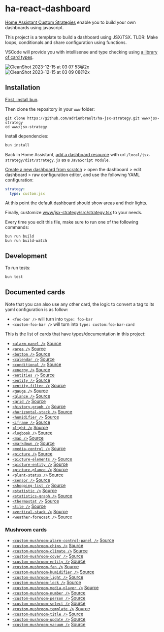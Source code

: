 # ha-react-dashboard

[Home Assistant Custom Strategies](https://developers.home-assistant.io/docs/frontend/custom-ui/custom-strategy/)
enable you to build your own dashboards using javascript.

This project is a template to build a dashboard using JSX/TSX. TLDR: Make loops, conditionals and share configuration using functions.

VSCode will provide you with intellisense and type checking using [a library of card types](#documented-cards).

![CleanShot 2023-12-15 at 03 07 53@2x](https://github.com/adrienbrault/ha-jsx-strategy/assets/611271/1f67f5b3-7d87-40c8-95b1-d1f9ceb35e5e)
![CleanShot 2023-12-15 at 03 09 08@2x](https://github.com/adrienbrault/ha-jsx-strategy/assets/611271/de8a4d78-6584-4aec-8c9e-00c2bb12088b)

## Installation

[First, install bun](https://bun.sh).

Then clone the repository in your `www` folder:
```
git clone https://github.com/adrienbrault/ha-jsx-strategy.git www/jsx-strategy
cd www/jsx-strategy
```

Install dependencies:
```bash
bun install
```

Back in Home Assistant, [add a dashboard resource](https://my.home-assistant.io/redirect/lovelace_resources/) with url `/local/jsx-strategy/dist/strategy.js` as a `JavaScript Module`.

[Create a new dashboard from scratch](https://my.home-assistant.io/redirect/lovelace_dashboards/) > open the dashboard > edit dashboard > raw configuration editor, and use the following YAML configuration:
```yaml
strategy:
  type: custom:jsx
```

At this point the default dashboard should show areas and their lights.

Finally, customize [www/jsx-strategy/src/strategy.tsx](/src/strategy.tsx) to your needs.

Every time you edit this file, make sure to run one of the following commands:
```
bun run build
bun run build-watch
```

## Development



To run tests:

```bash
bun test
```

## Documented cards

Note that you can also use any other card, the logic to convert a tag to its yaml configuration is as follow:

- `<foo-bar />` will turn into `type: foo-bar`
- `<custom-foo-bar />` will turn into `type: custom:foo-bar-card`

This is the list of cards that have types/documentation in this project:
- [`<alarm-panel />`](src/cards/alarm-panel.ts) [Source](https://www.home-assistant.io/dashboards/alarm-panel)
- [`<area />`](src/cards/area.ts) [Source](https://www.home-assistant.io/dashboards/area)
- [`<button />`](src/cards/button.ts) [Source](https://www.home-assistant.io/dashboards/button)
- [`<calendar />`](src/cards/calendar.ts) [Source](https://www.home-assistant.io/dashboards/calendar)
- [`<conditional />`](src/cards/conditional.ts) [Source](https://www.home-assistant.io/dashboards/conditional)
- [`<energy />`](src/cards/energy.ts) [Source](https://www.home-assistant.io/dashboards/energy)
- [`<entities />`](src/cards/entities.ts) [Source](https://www.home-assistant.io/dashboards/entities)
- [`<entity />`](src/cards/entity.ts) [Source](https://www.home-assistant.io/dashboards/entity)
- [`<entity-filter />`](src/cards/entity-filter.ts) [Source](https://www.home-assistant.io/dashboards/entity-filter)
- [`<gauge />`](src/cards/gauge.ts) [Source](https://www.home-assistant.io/dashboards/gauge)
- [`<glance />`](src/cards/glance.ts) [Source](https://www.home-assistant.io/dashboards/glance)
- [`<grid />`](src/cards/grid.ts) [Source](https://www.home-assistant.io/dashboards/grid)
- [`<history-graph />`](src/cards/history-graph.ts) [Source](https://www.home-assistant.io/dashboards/history-graph)
- [`<horizontal-stack />`](src/cards/horizontal-stack.ts) [Source](https://www.home-assistant.io/dashboards/horizontal-stack)
- [`<humidifier />`](src/cards/humidifier.ts) [Source](https://www.home-assistant.io/dashboards/humidifier)
- [`<iframe />`](src/cards/iframe.ts) [Source](https://www.home-assistant.io/dashboards/iframe)
- [`<light />`](src/cards/light.ts) [Source](https://www.home-assistant.io/dashboards/light)
- [`<logbook />`](src/cards/logbook.ts) [Source](https://www.home-assistant.io/dashboards/logbook)
- [`<map />`](src/cards/map.ts) [Source](https://www.home-assistant.io/dashboards/map)
- [`<markdown />`](src/cards/markdown.ts) [Source](https://www.home-assistant.io/dashboards/markdown)
- [`<media-control />`](src/cards/media-control.ts) [Source](https://www.home-assistant.io/dashboards/media_control)
- [`<picture />`](src/cards/picture.ts) [Source](https://www.home-assistant.io/dashboards/picture)
- [`<picture-elements />`](src/cards/picture-elements.ts) [Source](https://www.home-assistant.io/dashboards/picture-elements)
- [`<picture-entity />`](src/cards/picture-entity.ts) [Source](https://www.home-assistant.io/dashboards/picture-entity)
- [`<picture-glance />`](src/cards/picture-glance.ts) [Source](https://www.home-assistant.io/dashboards/picture-glance)
- [`<plant-status />`](src/cards/plant-status.ts) [Source](https://www.home-assistant.io/dashboards/plant-status)
- [`<sensor />`](src/cards/sensor.ts) [Source](https://www.home-assistant.io/dashboards/sensor)
- [`<shopping-list />`](src/cards/shopping-list.ts) [Source](https://www.home-assistant.io/dashboards/shopping-list)
- [`<statistic />`](src/cards/statistic.ts) [Source](https://www.home-assistant.io/dashboards/statistic)
- [`<statistics-graph />`](src/cards/statistics-graph.ts) [Source](https://www.home-assistant.io/dashboards/graph)
- [`<thermostat />`](src/cards/thermostat.ts) [Source](https://www.home-assistant.io/dashboards/thermostat)
- [`<tile />`](src/cards/tile.ts) [Source](https://www.home-assistant.io/dashboards/tile)
- [`<vertical-stack />`](src/cards/vertical-stack.ts) [Source](https://www.home-assistant.io/dashboards/vertical-stack)
- [`<weather-forecast />`](src/cards/weather-forecast.ts) [Source](https://www.home-assistant.io/dashboards/weather-forecast)

### Mushroom cards

- [`<custom-mushroom-alarm-control-panel />`](src/cards/mushroom/alarm-control-panel.ts) [Source](https://github.com/piitaya/lovelace-mushroom/blob/main/docs/cards/alarm-control-panel.md)
- [`<custom-mushroom-chips />`](src/cards/mushroom/chips.ts) [Source](https://github.com/piitaya/lovelace-mushroom/blob/main/docs/cards/chips.md)
- [`<custom-mushroom-climate />`](src/cards/mushroom/climate.ts) [Source](https://github.com/piitaya/lovelace-mushroom/blob/main/docs/cards/climate.md)
- [`<custom-mushroom-cover />`](src/cards/mushroom/cover.ts) [Source](https://github.com/piitaya/lovelace-mushroom/blob/main/docs/cards/cover.md)
- [`<custom-mushroom-entity />`](src/cards/mushroom/entity.ts) [Source](https://github.com/piitaya/lovelace-mushroom/blob/main/docs/cards/entity.md)
- [`<custom-mushroom-fan />`](src/cards/mushroom/fan.ts) [Source](https://github.com/piitaya/lovelace-mushroom/blob/main/docs/cards/fan.md)
- [`<custom-mushroom-humidifier />`](src/cards/mushroom/humidifier.ts) [Source](https://github.com/piitaya/lovelace-mushroom/blob/main/docs/cards/humidifier.md)
- [`<custom-mushroom-light />`](src/cards/mushroom/light.ts) [Source](https://github.com/piitaya/lovelace-mushroom/blob/main/docs/cards/light.md)
- [`<custom-mushroom-lock />`](src/cards/mushroom/lock.ts) [Source](https://github.com/piitaya/lovelace-mushroom/blob/main/docs/cards/lock.md)
- [`<custom-mushroom-media-player />`](src/cards/mushroom/media-player.ts) [Source](https://github.com/piitaya/lovelace-mushroom/blob/main/docs/cards/media-player.md)
- [`<custom-mushroom-number />`](src/cards/mushroom/number.ts) [Source](https://github.com/piitaya/lovelace-mushroom/blob/main/docs/cards/number.md)
- [`<custom-mushroom-person />`](src/cards/mushroom/person.ts) [Source](https://github.com/piitaya/lovelace-mushroom/blob/main/docs/cards/person.md)
- [`<custom-mushroom-select />`](src/cards/mushroom/select.ts) [Source](https://github.com/piitaya/lovelace-mushroom/blob/main/docs/cards/select.md)
- [`<custom-mushroom-template />`](src/cards/mushroom/template.ts) [Source](https://github.com/piitaya/lovelace-mushroom/blob/main/docs/cards/template.md)
- [`<custom-mushroom-title />`](src/cards/mushroom/title.ts) [Source](https://github.com/piitaya/lovelace-mushroom/blob/main/docs/cards/title.md)
- [`<custom-mushroom-update />`](src/cards/mushroom/update.ts) [Source](https://github.com/piitaya/lovelace-mushroom/blob/main/docs/cards/update.md)
- [`<custom-mushroom-vacuum />`](src/cards/mushroom/vacuum.ts) [Source](https://github.com/piitaya/lovelace-mushroom/blob/main/docs/cards/vacuum.md)
